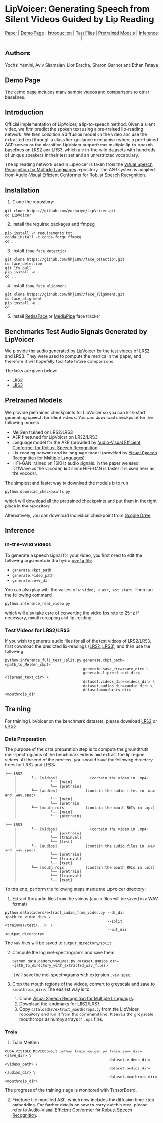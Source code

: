 # LipVoicer: Generating Speech from Silent Videos Guided by Lip Reading

<div align="center">

[Paper](https://openreview.net/pdf?id=ZZCPSC5OgD) |
[Demo Page](https://lipvoicer.github.io/) |
[Introduction](#introduction) |
[Test Files](#benchmarks-test-audio-signals-generated-by-lipvoicer) |
[Pretrained Models](#pretrained-models) |
[Inference](#inference) |

</div>

## Authors
Yochai Yemini, Aviv Shamsian, Lior Bracha, Sharon Gannot and Ethan Fetaya

## Demo Page
The [demo page](https://lipvoicer.github.io/) includes many sample videos and comparisons to other baselines.

## Introduction
Official implementation of LipVoicer, a lip-to-speech method. Given a silent video, we first predict the spoken text using a pre-trained lip-reading network. We then condition a diffusion model on the video and use the extracted text through a classifier-guidance mechanism where a pre-trained ASR serves as the classifier. LipVoicer outperforms multiple lip-to-speech baselines on LRS2 and LRS3, which are in-the-wild datasets with hundreds of unique speakers in their test set and an unrestricted vocabulary.

The lip reading network used in LipVoicer is taken from the [Visual Speech Recognition for Multiple Languages](https://github.com/mpc001/Visual_Speech_Recognition_for_Multiple_Languages) repository.
The ASR system is adapted from [Audio-Visual Efficient Conformer for Robust Speech Recognition](https://github.com/burchim/AVEC/tree/master).

## Installation
1. Clone the repository:
```
git clone https://github.com/yochaiye/LipVoicer.git
cd LipVoicer
```
2. Install the required packages and ffmpeg
```
pip install -r requirements.txt
conda install -c conda-forge ffmpeg
cd ..
```
3. Install `ibug.face_detection`
```
git clone https://github.com/hhj1897/face_detection.git
cd face_detection
git lfs pull
pip install -e .
cd ..
```
4. Install `ibug.face_alignment`
```
git clone https://github.com/hhj1897/face_alignment.git
cd face_alignment
pip install -e .
cd ..
```
5. Install [RetinaFace](https://pypi.org/project/retina-face/) or [MediaPipe](https://pypi.org/project/mediapipe/) face tracker
<!--6. Install ctcdecode for the ASR beam search
```
git clone --recursive https://github.com/parlance/ctcdecode.git
cd ctcdecode
pip install .
cd ..
```-->

## Benchmarks Test Audio Signals Generated by LipVoicer
We provide the audio generated by LipVoicer for the test videos of LRS2 and LRS3. They were used to compute the metrics in the paper, and therefore it will hopefully facilitate future comparisons.

The links are given below:
* [LRS2](https://drive.google.com/uc?id=15BgeaU-j4B-o9WfP-d-BSnnjslAxOHkt)
* [LRS3](https://drive.google.com/uc?id=1y4O3grI7uwnjN5GIoydrGhyvK63ptLSy)

## Pretrained Models
We provide pretrained checkpoints for LipVoicer so you can kick-start generating speech for silent videos. You can download checkpoint for the following models

* MelGen trained on LRS2/LRS3
* ASR finetuned for LipVoicer on LRS2/LRS3
* Language model for the ASR (provided by [Audio-Visual Efficient Conformer for Robust Speech Recognition](https://github.com/burchim/AVEC/tree/master))
* Lip-reading network and its language model (provided by [Visual Speech Recognition for Multiple Languages](https://github.com/mpc001/Visual_Speech_Recognition_for_Multiple_Languages))
* HiFi-GAN trained on 16KHz audio signals. In the paper we used DiffWave as the vocoder, but since HiFi-GAN is faster it is used here as the vocoder.

The simplest and fastet way to download the models is to run
```
python download_checkpoints.py
```
which will download all the pretrained checkpoints and put them in the right place in the repository. 

Alternatively, you can download individual checkpoint from [Google Drive](https://drive.google.com/drive/u/1/folders/1IdYw_jiKyfBdemiel6XD2rHkbIG12MbM)

## Inference
### In-the-Wild Videos
To generate a speech signal for your video, you first need to edit the following arguments in the hydra [config file](https://github.com/yochaiye/LipVoicer/blob/main/configs/config.yaml)

* `generate.ckpt_path`
* `generate.video_path`
* `generate.save_dir`

You can also play with the values of `w_video, w_asr, ast_start`. Then run the following command
```
python inference_real_video.py
```
which will also take care of converting the video fps rate to 25Hz if necessary, mouth cropping and lip-reading.

### Test Videos for LRS2/LRS3
If you wish to generate audio files for all of the test videos of LRS2/LRS3, first download the predicted lip-readings ([LRS2](https://drive.google.com/uc?id=1T4ZFGvW9643844BaOnJyo78-KN83h8Yf), [LRS3](https://drive.google.com/uc?id=https://drive.google.com/file/d/1sYs2MAmCF80GPK_kBieU2S5pOfJpcBei/view?usp=drive_link)), and then use the following
```
python inference_full_test_split.py generate.ckpt_path=<path_to_MelGen_ckpt>
                                    generate.save_dir=<save_dir> \
                                    generate.lipread_text_dir=<lipread_text_dir> \
                                    dataset.videos_dir=<videos_dir> \
                                    dataset.audios_dir=<audio_dir> \
                                    dataset.mouthrois_dir=<mouthrois_dir
```

## Training
For training LipVoicer on the benchmark datasets, please download [LRS2](https://www.robots.ox.ac.uk/~vgg/data/lip_reading/lrs2.html) or [LRS3](https://mmai.io/datasets/lip_reading/). 

### Data Preparation
The purpose of the data preparation step is to compute the groundtruth mel-spectrograms of the benchmark videos and extract the lip region videos.
At the end of the process, you should have the following directory trees for LRS2 and LRS3:

```
├── LRS2                          
    │       └── [videos]               (contain the video in .mp4)
    │                └── [main]
    │                └── [pretrain]
    │       └── [audios]             (contain the audio files in .wav and .wav.spec)
    │                └── [main]
    │                └── [pretrain
    │       └── [mouth_rois]         (contain the mouth ROIs in .npz)
    │                └── [main]
    │                └── [pretrain]

├── LRS3                          
    │       └── [videos]               (contain the video in .mp4)
    │                └── [pretrain]
    │                └── [trainval]
    │                └── [test]
    │       └── [audios]             (contain the audio files in .wav and .wav.spec)
    │                └── [pretrain]
    │                └── [trainval]
    │                └── [test]
    │       └── [mouth_rois]         (contain the mouth ROIs in .npz)
    │                └── [pretrain]
    │                └── [trainval]
    │                └── [test]
```

To this end, perform the following steps inside the LipVoicer directory:
1. Extract the audio files from the videos (audio files will be saved in a WAV format)
```
python dataloaders/extract_audio_from_video.py --ds_dir <path_to_video_dir> \
                                               --split <trainval/test/...>  \
                                               --out_dir <output_directory>
```
The `wav` files will be saved to `output_directory/split`

2. Compute the log mel-spectrograms and save them
   ```
   python dataloaders/wav2mel.py dataset.audios_dir=<path_to_directory_with_extracted_wav_files>
   ```
   It will save the mel-spectrograms with extension `.wav.spec`.

3. Crop the mouth regions of the videos, convert to greyscale and save to `<mouthrois_dir>`. The easiest way is to
    1. Clone [Visual Speech Recognition for Multiple Languages](https://github.com/mpc001/Visual_Speech_Recognition_for_Multiple_Languages).
    2. Download the landmarks for LRS2/LRS3
    3. Copy `dataloader/extract_mouthcrops.py` from the LipVoicer repository and run it from the command line. It saves the greyscale mouthcrops as numpy arrays in `.npz` files.

### Train
1. Train MelGen
```
CUDA_VISIBLE_DEVICES=0,1 python train_melgen.py train.save_dir=<save_dir> \
                                                dataset.videos_dir=<videos_path> \
                                                dataset.audios_dir=<audios_dir> \
                                                dataset.mouthrois_dir=<mouthrois_dir>
```
The progress of the training stage is monitored with TensorBoard.

2. Finetune the modified ASR, which now includes the diffusion time-step embedding.
For further details on how to carry out this step, please refer to [Audio-Visual Efficient Conformer for Robust Speech Recognition](https://github.com/burchim/AVEC/tree/master).

